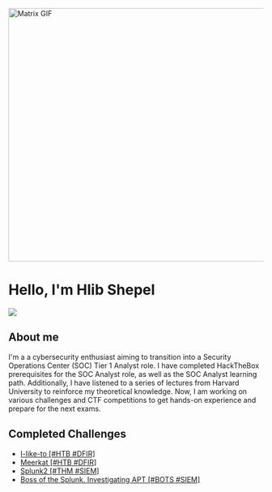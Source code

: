 <img src="https://cdna.artstation.com/p/assets/images/images/028/102/058/original/pixel-jeff-matrix-s.gif?1593487263" 
     alt="Matrix GIF" 
     width="900"
     height="500"
     style="display: block; margin: auto;">

# Hello, I'm Hlib Shepel
<a href="https://www.linkedin.com/in/glebe-shepel/"><img src="https://img.shields.io/badge/-LinkedIn-0072b1?&style=for-the-badge&logo=linkedin&logoColor=white" /></a>

## About me

I'm a a cybersecurity enthusiast aiming to transition into a Security Operations Center (SOC) Tier 1 Analyst role. I have completed HackTheBox prerequisites for the SOC Analyst role, as well as the SOC Analyst learning path. Additionally, I have listened to a series of lectures from Harvard University to reinforce my theoretical knowledge. Now, I am working on various challenges and CTF competitions to get hands-on experience and prepare for the next exams.

## Completed Challenges
- <a href="I-like-to">I-like-to [#HTB #DFIR]
- <a href="Meerkat">Meerkat [#HTB #DFIR]
- <a href="TryHackMe_Splunk2">Splunk2 [#THM #SIEM]
- <a href="Boss of the Splunk. Investigating an APT">Boss of the Splunk. Investigating APT [#BOTS #SIEM]
